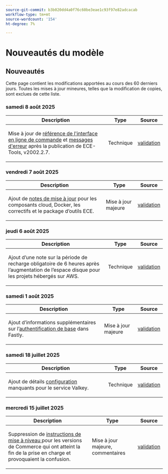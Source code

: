 ```yaml
---
source-git-commit: b3b020dd4a0f76c60be3eae1c93f97e82adcacab
workflow-type: tm+mt
source-wordcount: '154'
ht-degree: 7%

---
```

# Nouveautés du modèle

## Nouveautés

Cette page contient les modifications apportées au cours des 60 derniers jours. Toutes les mises à jour mineures, telles que la modification de copies, sont exclues de cette liste.

### samedi 8 août 2025

<table style="table-layout:auto;">
  <thead>
    <tr>
      <th>Description</th>
      <th>Type</th>
      <th>Source</th>
    </tr>
  </thead>
  <tbody>
    <tr>
      <td><p>Mise à jour de <a href="https://experienceleague.adobe.com/fr/docs/commerce-on-cloud/user-guide/dev-tools/ece-tools/ece-tools-cli-reference">référence de l'interface en ligne de commande</a> et <a href="https://experienceleague.adobe.com/fr/docs/commerce-on-cloud/user-guide/dev-tools/ece-tools/error-reference">messages d'erreur</a> après la publication de ECE-Tools, v2002.2.7.</p>
</td>
      <td>
        Technique
      </td>
      <td><a href="https://github.com/AdobeDocs/commerce-operations.en/commit/8cf7b01cbd9fe32a89d83db5b4eac7638b834c49">validation</a></td>
    </tr>
  </tbody>
</table>

### vendredi 7 août 2025

<table style="table-layout:auto;">
  <thead>
    <tr>
      <th>Description</th>
      <th>Type</th>
      <th>Source</th>
    </tr>
  </thead>
  <tbody>
    <tr>
      <td><p>Ajout de <a href="https://experienceleague.adobe.com/fr/docs/commerce-on-cloud/user-guide/release-notes/cloud-tools-suite"> notes de mise à jour</a> pour les composants cloud, Docker, les correctifs et le package d’outils ECE.</p>
</td>
      <td>
        Mise à jour majeure
      </td>
      <td><a href="https://github.com/AdobeDocs/commerce-operations.en/commit/7aecdc89a2f4e0103cfe46ed1c2dc7b93566baf5">validation</a></td>
    </tr>
  </tbody>
</table>

### jeudi 6 août 2025

<table style="table-layout:auto;">
  <thead>
    <tr>
      <th>Description</th>
      <th>Type</th>
      <th>Source</th>
    </tr>
  </thead>
  <tbody>
    <tr>
      <td><p>Ajout d’une note sur la période de recharge obligatoire de 6 heures après l’augmentation de l’espace disque <a href="https://experienceleague.adobe.com/fr/docs/commerce-on-cloud/user-guide/develop/storage/manage-disk-space"></a> pour les projets hébergés sur AWS.</p>
</td>
      <td>
        Technique
      </td>
      <td><a href="https://github.com/AdobeDocs/commerce-operations.en/commit/a04d056377da4fec9a54503d959f90ebf605de41">validation</a></td>
    </tr>
  </tbody>
</table>

### samedi 1 août 2025

<table style="table-layout:auto;">
  <thead>
    <tr>
      <th>Description</th>
      <th>Type</th>
      <th>Source</th>
    </tr>
  </thead>
  <tbody>
    <tr>
      <td><p>Ajout d’informations supplémentaires sur l’<a href="https://experienceleague.adobe.com/fr/docs/commerce-on-cloud/user-guide/cdn/setup-fastly/fastly-custom-cache-configuration">authentification de base</a> dans Fastly.</p>
</td>
      <td>
        Mise à jour majeure
      </td>
      <td><a href="https://github.com/AdobeDocs/commerce-operations.en/commit/6d949fbbab631e633ba27641a48829d74856fcaa">validation</a></td>
    </tr>
  </tbody>
</table>

### samedi 18 juillet 2025

<table style="table-layout:auto;">
  <thead>
    <tr>
      <th>Description</th>
      <th>Type</th>
      <th>Source</th>
    </tr>
  </thead>
  <tbody>
    <tr>
      <td><p>Ajout de détails <a href="https://experienceleague.adobe.com/fr/docs/commerce-on-cloud/user-guide/configure/service/valkey">configuration</a> manquants pour le service Valkey.</p>
</td>
      <td>
        Technique
      </td>
      <td><a href="https://github.com/AdobeDocs/commerce-operations.en/commit/add0d4f3bd91b66fd1bd8f5306ff206076121871">validation</a></td>
    </tr>
  </tbody>
</table>

### mercredi 15 juillet 2025

<table style="table-layout:auto;">
  <thead>
    <tr>
      <th>Description</th>
      <th>Type</th>
      <th>Source</th>
    </tr>
  </thead>
  <tbody>
    <tr>
      <td><p>Suppression de <a href="https://experienceleague.adobe.com/fr/docs/commerce-on-cloud/user-guide/develop/upgrade/commerce-version"> instructions de mise à niveau </a> pour les versions de Commerce qui ont atteint la fin de la prise en charge et provoquaient la confusion.</p>
</td>
      <td>
        Mise à jour majeure, commentaires
      </td>
      <td><a href="https://github.com/AdobeDocs/commerce-operations.en/commit/7c0fcf520cd76f25d51f3a644a60132ac6028959">validation</a></td>
    </tr>
  </tbody>
</table>
